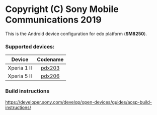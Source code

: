 Copyright (C) Sony Mobile Communications 2019
=============================================

This is the Android device configuration for edo platform (**SM8250**).

### Supported devices:

| Device | Codename |
|-|:-:|
| Xperia 1 II | [pdx203](https://github.com/sonyxperiadev/device-sony-pdx203) |
| Xperia 5 II | [pdx206](https://github.com/sonyxperiadev/device-sony-pdx206) |

### Build instructions

https://developer.sony.com/develop/open-devices/guides/aosp-build-instructions/
